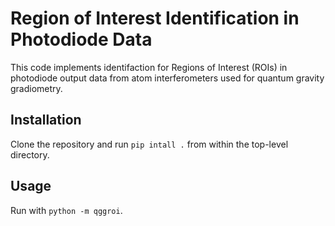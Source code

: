 # Region of Interest Identification in Photodiode Data

This code implements identifaction for Regions of Interest (ROIs) in photodiode
output data from atom interferometers used for quantum gravity gradiometry.

## Installation

Clone the repository and run `pip intall .` from within the top-level directory.

## Usage

Run with `python -m qggroi`.
